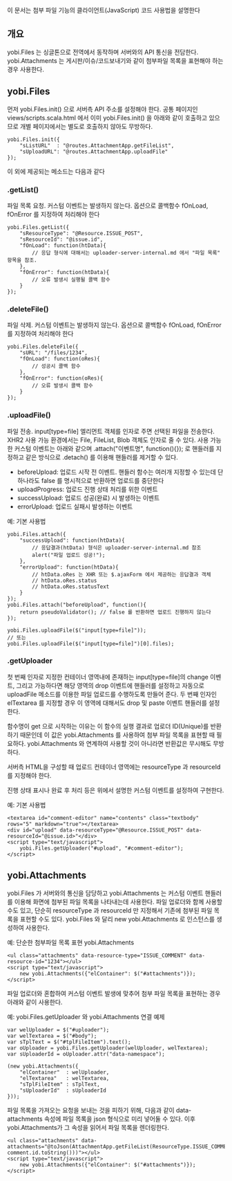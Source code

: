 이 문서는 첨부 파일 기능의 클라이언트(JavaScript) 코드 사용법을 설명한다

개요
----

yobi.Files 는 싱글톤으로 전역에서 동작하며 서버와의 API 통신을 전담한다.
yobi.Attachments 는 게시판/이슈/코드보내기와 같이 첨부파일 목록을 표현해야 하는 경우 사용한다.


yobi.Files
----
먼저 yobi.Files.init() 으로 서버측 API 주소를 설정해야 한다.
공통 페이지인 views/scripts.scala.html 에서 이미 yobi.Files.init() 을 아래와 같이 호출하고 있으므로
개별 페이지에서는 별도로 호출하지 않아도 무방하다.

```
yobi.Files.init({
    "sListURL"  : "@routes.AttachmentApp.getFileList",
    "sUploadURL": "@routes.AttachmentApp.uploadFile"
});
```

이 외에 제공되는 메소드는 다음과 같다


### .getList()

파일 목록 요청. 커스텀 이벤트는 발생하지 않는다.
옵션으로 콜백함수 fOnLoad, fOnError 를 지정하여 처리해야 한다

```
yobi.Files.getList({
    "sResourceType": "@Resource.ISSUE_POST",
    "sResourceId": "@issue.id",
    "fOnLoad": function(htData){
        // 응답 형식에 대해서는 uploader-server-internal.md 에서 "파일 목록" 항목을 참조.
    },
    "fOnError": function(htData){
        // 오류 발생시 실행될 콜백 함수
    }
});
```

### .deleteFile()

파일 삭제. 커스텀 이벤트는 발생하지 않는다.
옵션으로 콜백함수 fOnLoad, fOnError 를 지정하여 처리해야 한다

```
yobi.Files.deleteFile({
    "sURL": "/files/1234",
    "fOnLoad": function(oRes){
        // 성공시 콜백 함수
    },
    "fOnError": function(oRes){
        // 오류 발생시 콜백 함수
    }
});
```

### .uploadFile()

파일 전송. input[type=file] 엘리먼트 객체를 인자로 주면 선택된 파일을 전송한다.
XHR2 사용 가능 환경에서는 File, FileList, Blob 객체도 인자로 줄 수 있다.
사용 가능한 커스텀 이벤트는 아래와 같으며 .attach("이벤트명", function(){}); 로
핸들러를 지정하고 같은 방식으로 .detach() 를 이용해 핸들러를 제거할 수 있다.

- beforeUpload: 업로드 시작 전 이벤트. 핸들러 함수는 여러개 지정할 수 있는데 단 하나라도 false 를 명시적으로 반환하면 업로드를 중단한다
- uploadProgress: 업로드 진행 상태 처리를 위한 이벤트
- successUpload: 업로드 성공(완료) 시 발생하는 이벤트
- errorUpload: 업로드 실패시 발생하는 이벤트

예: 기본 사용법
```
yobi.Files.attach({
    "successUpload": function(htData){
        // 응답결과(htData) 형식은 uploader-server-internal.md 참조
        alert("파일 업로드 성공!");
    },
    "errorUpload": function(htData){
        // htData.oRes 는 XHR 또는 $.ajaxForm 에서 제공하는 응답결과 객체
        // htData.oRes.status
        // htData.oRes.statusText
    }
});
yobi.Files.attach("beforeUpload", function(){
    return pseudoValidator(); // false 를 반환하면 업로드 진행하지 않는다
});

yobi.Files.uploadFile($("input[type=file]"));
// 또는
yobi.Files.uploadFile($("input[type=file]")[0].files);
```

### .getUploader

첫 번째 인자로 지정한 컨테이너 영역내에 존재하는 input[type=file]의 change 이벤트,
그리고 가능하다면 해당 영역의 drop 이벤트에 핸들러를 설정하고 자동으로 uploadFile 메소드를 이용한 파일 업로드를 수행하도록 만들어 준다.
두 번째 인자인 elTextarea 를 지정할 경우 이 영역에 대해서도 drop 및 paste 이벤트 핸들러를 설정한다.

함수명이 get 으로 시작하는 이유는 이 함수의 실행 결과로 업로더 ID(Unique)를 반환하기 때문인데
이 값은 yobi.Attachments 를 사용하여 첨부 파일 목록을 표현할 때 필요하다.
yobi.Attachments 와 연계하여 사용할 것이 아니라면 반환값은 무시해도 무방하다.

서버측 HTML을 구성할 때 업로드 컨테이너 영역에는 resourceType 과 resourceId 를 지정해야 한다.

진행 상태 표시나 완료 후 처리 등은 위에서 설명한 커스텀 이벤트를 설정하여 구현한다.

예: 기본 사용법
```
<textarea id="comment-editor" name="contents" class="textbody" rows="5" markdown="true"></textarea>
<div id="upload" data-resourceType="@Resource.ISSUE_POST" data-resourceId="@issue.id>"</div>
<script type="text/javascript">
    yobi.Files.getUploader("#upload", "#comment-editor");
</script>
```


yobi.Attachments
----

yobi.Files 가 서버와의 통신을 담당하고 yobi.Attachments 는 커스텀 이벤트 핸들러를 이용해 화면에 첨부된 파일 목록을 나타내는데 사용한다.
파일 업로더와 함께 사용할 수도 있고, 단순히 resourceType 과 resourceId 만 지정해서 기존에 첨부된 파일 목록을 표현할 수도 있다.
yobi.Files 와 달리 new yobi.Attachments 로 인스턴스를 생성하여 사용한다.

예: 단순한 첨부파일 목록 표현 yobi.Attachments
```
<ul class="attachments" data-resource-type="ISSUE_COMMENT" data-resource-id="1234"></ul>
<script type="text/javascript">
    new yobi.Attachments({"elContainer": $("#attachments")});
</script>

```

파일 업로더와 혼합하여 커스텀 이벤트 발생에 맞추어 첨부 파일 목록을 표현하는 경우 아래와 같이 사용한다.

예: yobi.Files.getUploader 와 yobi.Attachments 연결 예제

```
var welUploader = $("#uploader");
var welTextarea = $("#body");
var sTplText = $("#tplFileItem").text();
var oUploader = yobi.Files.getUploader(welUploader, welTextarea);
var sUploaderId = oUploader.attr("data-namespace");

(new yobi.Attachments({
    "elContainer"  : welUploader,
    "elTextarea"   : welTextarea,
    "sTplFileItem" : sTplText,
    "sUploaderId"  : sUploaderId
}));
```

파일 목록을 가져오는 요청을 보내는 것을 피하기 위해, 다음과 같이
data-attachments 속성에 파일 목록을 json 형식으로 미리 넣어둘 수 있다.
이후 yobi.Attachments가 그 속성을 읽어서 파일 목록을 렌더링한다.

```
<ul class="attachments" data-attachments="@toJson(AttachmentApp.getFileList(ResourceType.ISSUE_COMMENT.toString(), comment.id.toString()))"></ul>
<script type="text/javascript">
    new yobi.Attachments({"elContainer": $("#attachments")});
</script>

```
